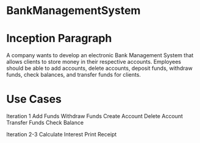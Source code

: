 # BankManagementSystem

# Inception Paragraph
A company wants to develop an electronic Bank Management System that allows 
clients to store money in their respective accounts. Employees should be able
to add accounts, delete accounts, deposit funds, withdraw funds, check balances, 
and transfer funds for clients.
  
  
 # Use Cases
Iteration 1 
 Add Funds
 Withdraw Funds
 Create Account 
 Delete Account
 Transfer Funds 
 Check Balance
 
Iteration 2-3
 Calculate Interest
 Print Receipt 
 

 
  

